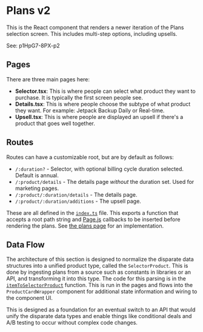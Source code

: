 # Plans v2

This is the React component that renders a newer iteration of the Plans selection screen. This includes multi-step options, including upsells.

See: p1HpG7-8PX-p2

## Pages

There are three main pages here:

- **Selector.tsx**: This is where people can select what product they want to purchase. It is typically the first screen people see.
- **Details.tsx**: This is where people choose the subtype of what product they want. For example: Jetpack Backup Daily or Real-time.
- **Upsell.tsx**: This is where people are displayed an upsell if there's a product that goes well together.

## Routes

Routes can have a customizable root, but are by default as follows:

- `/:duration?` - Selector, with optional billing cycle duration selected. Default is annual.
- `/:product/details` - The details page _without_ the duration set. Used for marketing pages.
- `/:product/:duration/details` - The details page.
- `/:product/:duration/additions` - The upsell page.

These are all defined in the [`index.ts`](https://github.com/automattic/wp-calypso/blob/3006a0e1f189703639c43df5a9a74737cd77a0f4/client/my-sites/plans/jetpack-plans/index.ts#L16-L20) file. This exports a function that accepts a root path string and [Page.js](https://visionmedia.github.io/page.js/) callbacks to be inserted before rendering the plans. See [the plans page](https://github.com/automattic/wp-calypso/blob/3006a0e1f189703639c43df5a9a74737cd77a0f4/client/my-sites/plans/index.js#L26-L42) for an implementation.

## Data Flow

The architecture of this section is designed to normalize the disparate data structures into a unified product type, called the `SelectorProduct`. This is done by ingesting plans from a source such as constants in libraries or an API, and transforming it into this type. The code for this parsing is in the [`itemToSelectorProduct`](https://github.com/automattic/wp-calypso/blob/cf0c02b4546086967d5263a36b46866727cf0d2f/client/my-sites/plans/jetpack-plans/utils.ts#L198-L258) function. This is run in the pages and flows into the `ProductCardWrapper` component for additional state information and wiring to the component UI.

This is designed as a foundation for an eventual switch to an API that would unify the disparate data types and enable things like conditional deals and A/B testing to occur without complex code changes.
